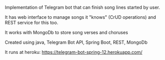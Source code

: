 Implementation of Telegram bot that can finish song lines started by user.

It has web interface to manage songs it "knows" (CrUD operations) and REST service for this too.

It works with MongoDb to store song verses and choruses

Created using java, Telegram Bot API, Spring Boot, REST, MongoDb

It runs at heroku: https://telegram-bot-spring-12.herokuapp.com/
